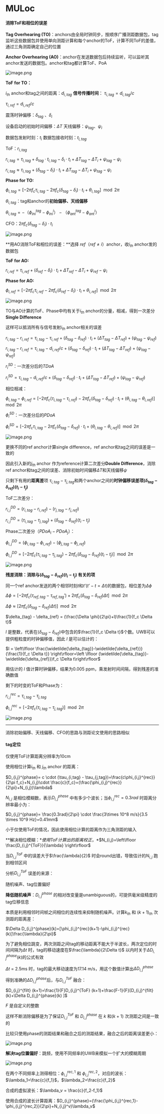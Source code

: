 # MULoc

#### **消除ToF和相位的误差**

**Tag Overhearing (TO)**：anchors由全局时钟同步，按顺序广播测距数据包，tag监听这些数据包并使用单向测距计算和每个anchor的ToF，计算不同ToF的差值，通过三角测距确定自己的位置

**Anchor Overhearing (AO)**：anchor在发送数据包后持续监听，可以监听其anchor发送的数据包。anchor和tag都计算ToF、PoA

![image.png](MULoc%201ec2b254f70080b3ada5d44c4eb4dfea/image.png)

**ToF for TO：**

$i_{th}$ anchor和tag之间的距离：$d_{i,tag}$      **信号传播时间**： $\tau_{i,tag}=d_{i,tag}/c$

$\tau_{i,ref}=d_{i,ref}/c$ 

震荡时钟偏移：$\delta_{tag}$ 、$\delta_{i}$                          

设备启动的初始时间偏移：$\Delta T$             天线偏移：$\psi_{tag}、\psi_i$

数据包发射时刻：$t_i$                                 数据包接收时刻：$t_{i,tag}$

ToF：$r_{i,tag}$

$r_{i,tag} = \tau_{i,tag} + \delta_{tag} \cdot t_{i,tag}-\delta_{i} \cdot t_i + \Delta T_{tag}-\Delta T_{i} + \psi_{tag}-\psi_{i}$

$r_{i,tag} \approx \tau_{i,tag} + (\delta_{tag} -\delta_{i}) \cdot t_i + \Delta T_{tag}-\Delta T_{i} + \psi_{tag}-\psi_{i}$

**Phase for TO:**

$\phi_{i,tag} = [-2\pi f_c \tau_{i,tag} -2\pi f_c (\delta_{tag}-\delta_i) \cdot t_i + \theta_{i,tag}] \mod 2\pi$

$\theta_{i,tag}$：tag和anchor的**初始偏移、天线偏移**

$\theta_{i,tag}= -（\phi_{ini}^{tag}-\phi_{ini}^{i}）-（\phi_{ant}^{tag}-\phi_{ant}^{i}）$

CFO：$2\pi f_c (\delta_{tag}-\delta_i) \cdot t_i$

![image.png](MULoc%201ec2b254f70080b3ada5d44c4eb4dfea/image%201.png)

**用AO消除ToF和相位的误差：**选择 $ref（ref\neq i）$anchor，收$i_{th}$ anchor发的数据包

**ToF for AO:**

$r_{i,ref} = \tau_{i,ref} + (\delta_{ref}-\delta_{i}) \cdot t_i + \Delta T_{ref} - \Delta T_{i}+ \psi_{ref}-\psi_{i}$

**Phase for AO:**

$\phi_{i,ref} = [-2\pi f_c \tau_{i,ref} -2\pi f_c(\delta_{ref}-\delta_{i})\cdot t_i + \theta_{i,ref}] \mod 2\pi$

![image.png](MULoc%201ec2b254f70080b3ada5d44c4eb4dfea/image%202.png)

TO与AO计算的ToF、Phase中均有关于$i_{th}$ anchor的分量，相减，得到一次差分**Single Difference**

这样可以抵消所有与信号发射$i_{th}$ anchor相关的误差

$r_{i,tag} - r_{i,ref} = \tau_{i,tag} - \tau_{i,ref} + (\delta_{tag} - \delta_{ref}) \cdot t_i + (\Delta T_{tag} - \Delta T_{ref}) + (\psi_{tag} - \psi_{ref})$

$r_{i,tag} - r_{i,ref} = \tau_{i,tag} - d_{i,ref}/c + (\delta_{tag} - \delta_{ref}) \cdot t_i + (\Delta T_{tag} - \Delta T_{ref}) + (\psi_{tag} - \psi_{ref})$

$r_i^{SD}$：一次差分后的$TDoA$

$r_i^{SD}=\tau_{i,tag} - d_{i,ref}/c + (\delta_{tag} - \delta_{ref}) \cdot t_i + (\Delta T_{tag} - \Delta T_{ref}) + (\psi_{tag} - \psi_{ref})$

相位相减：

$\phi_{i,tag} - \phi_{i,ref} = [-2\pi f_c (\tau_{i,tag} - \tau_{i,ref}) - 2\pi f_c (\delta_{tag} - \delta_{ref}) \cdot t_i + (\theta_{i,tag} - \theta_{i,ref})]\mod 2\pi$

$\phi _i^{SD}$：一次差分后的$PDoA$

$\phi _i^{SD}=[-2\pi f_c \tau_{i,tag} - 2\pi f_c (\delta_{tag} - \delta_{ref}) \cdot t_i + (\theta_{i,tag} - \theta_{i,ref})] \mod 2\pi$

![image.png](MULoc%201ec2b254f70080b3ada5d44c4eb4dfea/image%203.png)

更换不同的ref anchor计算single difference，ref anchor和tag之间的误差是一致的

因此引入新的$j_{th}$  anchor 作为reference计算二次差分**Double Difference**，消除ref anchor和tag之间的误差、消除初始时间偏移$\Delta T$和天线偏移$\psi$

只剩下有用的**距离差**项 $\tau_{i,tag} - \tau_{j,tag}$和两个anchor之间的**时钟偏移误差项$(\delta_{tag} - \delta_{ref}) (t_i - t_j)$** 

ToF二次差分：

$r_{i,j}^{DD} = (r_{i,tag} - r_{i,ref}) - (r_{j,tag} - r_{j,ref})$ 

$r_{i,j}^{DD}= (\tau_{i,tag} - \tau_{j,tag}) + (\delta_{tag} - \delta_{ref}) (t_i - t_j)$

Phase二次差分（$PDoA_i - PDoA_j$）：

$\phi_{i,j}^{DD} = (\phi_{i,tag} - \phi_{i,ref}) - (\phi_{j,tag} - \phi_{j,ref})$

$\phi_{i,j}^{DD}= [-2\pi f_c (\tau_{i,tag} - \tau_{j,tag}) - 2\pi f_c (\delta_{tag} - \delta_{ref}) (t_i - t_j) ] \mod 2\pi$

![image.png](MULoc%201ec2b254f70080b3ada5d44c4eb4dfea/image%204.png)

**残差消除：消除与$(\delta_{tag} - \delta_{ref}) (t_i - t_j)$ 有关的项**

同一个ref anchor发送的两个相邻时刻$t$和$t’$$(t’-t=\Delta t)$的数据包，相位差为$\Delta \phi$ 

$\Delta \phi =[-2\pi f_c (\tau_{ref,tag}-\tau_{ref,tag}')+2\pi f_c(\delta_{tag}-\delta_{ref})\Delta t]\mod 2\pi$

$\Delta \phi \approx [2\pi f_c(\delta_{tag} - \delta_{ref}) \Delta t)]\mod 2\pi$

$\delta_{tag} - \delta_{ref} = (\frac{\Delta \phi}{2\pi}+l)\frac{1}{f_c \Delta t}$

$l$ 是整数，代表在$(\delta_{tag} - \delta_{ref})$中包含的$\frac{1}{f_c \Delta t}$个数。UWB可以提供粗粒度的时钟偏移值，因此 $l$ 是可以估计的：

$l = \left\lfloor \frac{\widetilde{\delta_{tag}}-\widetilde{\delta_{ref}}}{\frac{1}{f_c \Delta t}} \right\rfloor=\left \lfloor (\widetilde{\delta_{tag}}-\widetilde{\delta_{ref}})f_c \Delta t\right\rfloor$

用估计的 $l$ 值计算时钟偏移，结果为0.005 ppm，乘发射时间间隔，得到残差的准确数值

剩下的时变的ToF和Phase为：

$r_{i,j}^{rec}= \tau_{i,tag} - \tau_{j,tag}$

$\phi_{i,j}^{rec}= [-2\pi f_c (\tau_{i,tag} - \tau_{j,tag}) ] \mod 2\pi$

![image.png](MULoc%201ec2b254f70080b3ada5d44c4eb4dfea/image%205.png)

---

消除初始偏移、天线偏移、CFO的思路与测距论文使用的思路相似

#### **tag定位**

仅使用ToF计算距离分辨率为10cm

使用相位计算$i_{th}$ 和 $j_{th}$ anchor 的距离：

$D_{i,j}^{phase}= c \cdot (\tau_{i,tag} - \tau_{j,tag})=\frac{c\phi_{i,j}^{rec}}{2\pi f_c}+N_{i,j}\cdot \frac{c}{f_c}=(\frac{\phi_{i,j}^{rec}}{2\pi}+N_{i,j})\lambda$

$N_{i,j}$ 是相位模糊数，表示$D_{i,j}^{phase}$ 中有多少个波长；当$\phi_{i,j}^{rec}=0.3rad$  时距离分辨率最小为：

$D_{i,j}^{phase}= \frac{0.3rad}{2\pi} \cdot \frac{3\times 10^8 m/s}{3.5 \times 10^9 Hz}=0.41mm$

小于仅使用ToF的情况，因此使用相位计算的距离作为三角测距的输入

**解决相位模糊：**使用ToF计算出的距离校正*，*$N_{i,j}=\left\lfloor \frac{D_{i,j}^{ToF}}{\lambda} \right\rfloor$

当$D_{i,j}^{ToF}$ 中的误差大于$\frac{\lambda}{2}$ 时会round出错，导致估计的$N_{i,j}$ 跑到相邻区间

分析$D_{i,j}^{ToF}$ 误差的来源：

随机噪声、tag位置偏好

**降低随机噪声**：$D_{i,j}^{phase}$ 的相对改变量是unambiguous的，可提供毫米级精度的tag位移信息

本质是利用相邻时间帧之间相位的连续性来抑制随机噪声。计算$k_{th}$ 和 $(k+1)_{th}$ 次测距的距离差：

$\Delta D_{i,j}^{phase}(k)=[\phi_{i,j}^{rec}(k+1)-\phi_{i,j}^{rec}(k)]\frac{\lambda}{2\pi}$

为了避免相位跳变，两次测距之间tag的移动距离不能大于半波长，两次定位的时间间隔为$\Delta t$ 时，tag的移动速度在$\frac{\lambda}{2\Delta t}$ 以内时关于$\Delta D_{i,j}^{phase}(k)$的公式有效

$\Delta t$ = 2.5ms 时，tag的最大移动速度为17.14 m/s，用这个数值计算出$\Delta D_{i,j}^{phase}$

得到准确的$\Delta D_{i,j}^{phase}$后，与$D_{i,j}^{ToF}$ 融合：

$D_{i,j}^{filt} (k+1)=\frac{1}{F}D_{i,j}^{ToF} (k+1)+\frac{F-1}{F}[D_{i,j}^{filt}(k)+\Delta D_{i,j}^{phase}(k)  ]$

$F$ 是自定义的整数

这样不断消除偏移是为了保证$D_{i,j}^{ToF}$ 和 $D_{i,j}^{phase}$ 在 $k$ 和$(k+1)$ 次测距之间是一致的

比较只使用phase的测距结果和融合之后的测距结果，融合之后的距离误差更小：

![image.png](MULoc%201ec2b254f70080b3ada5d44c4eb4dfea/image%206.png)

**解决tag位置偏好**：跳频，使用不同频率的UWB来模拟一个扩大的模糊周期

![image.png](MULoc%201ec2b254f70080b3ada5d44c4eb4dfea/image%207.png)

在两个不同频率上测得相位：$\phi_{i,j}^{rec,1}$ 和 $\phi_{i,j}^{rec,2}$，对应的波长：$\lambda_1=\frac{c}{f_1}$，$\lambda_2=\frac{c}{f_2}$

合成的虚拟波长：$\lambda_v = \frac{c}{f_2-f_1}$

使用合成的波长计算距离：$D_{i,j}^{phase}=(\frac{\phi_{i,j}^{rec,1}-\phi_{i,j}^{rec,2}}{2\pi}+N_{i,j}^v)\lambda_v$

